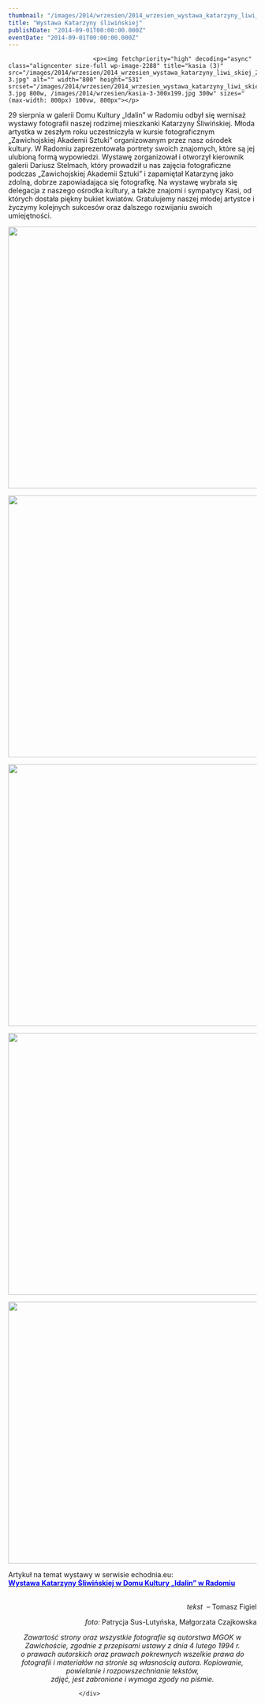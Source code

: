 ```yaml
---
thumbnail: "/images/2014/wrzesien/2014_wrzesien_wystawa_katarzyny_liwi_skiej_2014_09_wystawa_katarzyny_liwi_skiej_kasia-3.jpg"
title: "Wystawa Katarzyny śliwińskiej"
publishDate: "2014-09-01T00:00:00.000Z"
eventDate: "2014-09-01T00:00:00.000Z"
---
```


<div class="entry-content">
							
							<p><img fetchpriority="high" decoding="async" class="aligncenter size-full wp-image-2288" title="kasia (3)" src="/images/2014/wrzesien/2014_wrzesien_wystawa_katarzyny_liwi_skiej_2014_09_wystawa_katarzyny_liwi_skiej_kasia-3.jpg" alt="" width="800" height="531" srcset="/images/2014/wrzesien/2014_wrzesien_wystawa_katarzyny_liwi_skiej_2014_09_wystawa_katarzyny_liwi_skiej_kasia-3.jpg 800w, /images/2014/wrzesien/kasia-3-300x199.jpg 300w" sizes="(max-width: 800px) 100vw, 800px"></p>
<p>29 sierpnia w galerii Domu Kultury „Idalin” w Radomiu odbył się wernisaż wystawy fotografii naszej rodzimej mieszkanki Katarzyny Śliwińskiej. Młoda artystka w zeszłym roku uczestniczyła w kursie fotograficznym „Zawichojskiej Akademii Sztuki” organizowanym przez nasz ośrodek kultury. W Radomiu zaprezentowała portrety swoich znajomych, które są jej ulubioną formą wypowiedzi. Wystawę zorganizował i otworzył kierownik galerii Dariusz Stelmach, który prowadził u nas zajęcia fotograficzne podczas „Zawichojskiej Akademii Sztuki” i zapamiętał Katarzynę jako zdolną, dobrze zapowiadająca się fotografkę. Na wystawę wybrała się delegacja z naszego ośrodka kultury, a także znajomi i sympatycy Kasi, od których dostała piękny bukiet kwiatów. Gratulujemy naszej młodej artystce i życzymy kolejnych sukcesów oraz dalszego rozwijaniu swoich umiejętności.</p>
<p><img decoding="async" class="aligncenter size-full wp-image-2286" title="kasia (1)" src="/images/2014/wrzesien/2014_wrzesien_wystawa_katarzyny_liwi_skiej_2014_09_wystawa_katarzyny_liwi_skiej_kasia-1.jpg" alt="" width="800" height="531" srcset="/images/2014/wrzesien/2014_wrzesien_wystawa_katarzyny_liwi_skiej_2014_09_wystawa_katarzyny_liwi_skiej_kasia-1.jpg 800w, /images/2014/wrzesien/kasia-1-300x199.jpg 300w" sizes="(max-width: 800px) 100vw, 800px"></p>
<p><img decoding="async" class="aligncenter size-full wp-image-2287" title="kasia (2)" src="/images/2014/wrzesien/2014_wrzesien_wystawa_katarzyny_liwi_skiej_2014_09_wystawa_katarzyny_liwi_skiej_kasia-2.jpg" alt="" width="800" height="531" srcset="/images/2014/wrzesien/2014_wrzesien_wystawa_katarzyny_liwi_skiej_2014_09_wystawa_katarzyny_liwi_skiej_kasia-2.jpg 800w, /images/2014/wrzesien/kasia-2-300x199.jpg 300w" sizes="(max-width: 800px) 100vw, 800px"></p>
<p><img loading="lazy" decoding="async" class="aligncenter size-full wp-image-2290" title="kasia (5)" src="/images/2014/wrzesien/2014_wrzesien_wystawa_katarzyny_liwi_skiej_2014_09_wystawa_katarzyny_liwi_skiej_kasia-5.jpg" alt="" width="800" height="531" srcset="/images/2014/wrzesien/2014_wrzesien_wystawa_katarzyny_liwi_skiej_2014_09_wystawa_katarzyny_liwi_skiej_kasia-5.jpg 800w, /images/2014/wrzesien/kasia-5-300x199.jpg 300w" sizes="(max-width: 800px) 100vw, 800px"></p>
<p><img loading="lazy" decoding="async" class="aligncenter size-full wp-image-2289" title="kasia (4)" src="/images/2014/wrzesien/2014_wrzesien_wystawa_katarzyny_liwi_skiej_2014_09_wystawa_katarzyny_liwi_skiej_kasia-4.jpg" alt="" width="800" height="531" srcset="/images/2014/wrzesien/2014_wrzesien_wystawa_katarzyny_liwi_skiej_2014_09_wystawa_katarzyny_liwi_skiej_kasia-4.jpg 800w, /images/2014/wrzesien/kasia-4-300x199.jpg 300w" sizes="(max-width: 800px) 100vw, 800px"></p>
<p><img loading="lazy" decoding="async" class="aligncenter size-full wp-image-2291" title="kasia (6)" src="/images/2014/wrzesien/2014_wrzesien_wystawa_katarzyny_liwi_skiej_2014_09_wystawa_katarzyny_liwi_skiej_kasia-6.jpg" alt="" width="800" height="531" srcset="/images/2014/wrzesien/2014_wrzesien_wystawa_katarzyny_liwi_skiej_2014_09_wystawa_katarzyny_liwi_skiej_kasia-6.jpg 800w, /images/2014/wrzesien/kasia-6-300x199.jpg 300w" sizes="(max-width: 800px) 100vw, 800px"></p>
<p>Artykuł na temat wystawy w serwisie echodnia.eu:<br>
<a href="http://www.echodnia.eu/apps/pbcs.dll/article?AID=/20140829/KULTURARAD05/140828769" target="_blank"><span style="color: #0000ff;"><strong>Wystawa Katarzyny Śliwińskiej w Domu Kultury „Idalin” w Radomiu</strong></span></a><br>
&nbsp;</p>
<p style="text-align: right;"><em>tekst &nbsp;– </em>Tomasz Figiel</p>
<p style="text-align: right;"><em>foto: </em>Patrycja Sus-Lutyńska, Małgorzata Czajkowska<em><br>
</em></p>
<p style="text-align: center;"><em>Zawartość strony oraz wszystkie fotografie są autorstwa MGOK w Zawichoście, zgodnie z przepisami ustawy z dnia 4 lutego 1994 r.<br>
o prawach autorskich oraz prawach pokrewnych wszelkie prawa do fotografii i materiałów na stronie są własnością autora. Kopiowanie, powielanie i rozpowszechnianie tekstów,<br>
zdjęć, jest zabronione i wymaga zgody na piśmie.</em></p>
						
						</div>
